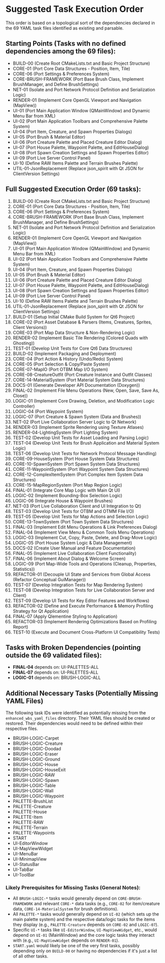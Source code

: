 # Suggested Task Execution Order

This order is based on a topological sort of the dependencies declared in the 69 YAML task files identified as existing and parsable.

## Starting Points (Tasks with no defined dependencies among the 69 files):

- BUILD-00 (Create Root CMakeLists.txt and Basic Project Structure)
- CORE-01 (Port Core Data Structures - Position, Item, Tile)
- CORE-06 (Port Settings & Preferences System)
- CORE-BRUSH-FRAMEWORK (Port Base Brush Class, Implement BrushManager, and Define BrushSettings)
- NET-01 (Isolate and Port Network Protocol Definition and Serialization Logic)
- RENDER-01 (Implement Core OpenGL Viewport and Navigation (MapView))
- UI-01 (Port Main Application Window (QMainWindow) and Dynamic Menu Bar from XML)
- UI-02 (Port Main Application Toolbars and Comprehensive Palette System)
- UI-04 (Port Item, Creature, and Spawn Properties Dialogs)
- UI-05 (Port Brush & Material Editor)
- UI-06 (Port Creature Palette and Placed Creature Editor Dialog)
- UI-07 (Port House Palette, Waypoint Palette, and EditHouseDialog)
- UI-08 (Port Spawn Creation Settings and Spawn Properties Editor)
- UI-09 (Port Live Server Control Panel)
- UI-10 (Define RAW Items Palette and Terrain Brushes Palette)
- UTIL-01-JsonReplacement (Replace json_spirit with Qt JSON for ClientVersion Settings)

## Full Suggested Execution Order (69 tasks):

1. BUILD-00 (Create Root CMakeLists.txt and Basic Project Structure)
2. CORE-01 (Port Core Data Structures - Position, Item, Tile)
3. CORE-06 (Port Settings & Preferences System)
4. CORE-BRUSH-FRAMEWORK (Port Base Brush Class, Implement BrushManager, and Define BrushSettings)
5. NET-01 (Isolate and Port Network Protocol Definition and Serialization Logic)
6. RENDER-01 (Implement Core OpenGL Viewport and Navigation (MapView))
7. UI-01 (Port Main Application Window (QMainWindow) and Dynamic Menu Bar from XML)
8. UI-02 (Port Main Application Toolbars and Comprehensive Palette System)
9. UI-04 (Port Item, Creature, and Spawn Properties Dialogs)
10. UI-05 (Port Brush & Material Editor)
11. UI-06 (Port Creature Palette and Placed Creature Editor Dialog)
12. UI-07 (Port House Palette, Waypoint Palette, and EditHouseDialog)
13. UI-08 (Port Spawn Creation Settings and Spawn Properties Editor)
14. UI-09 (Port Live Server Control Panel)
15. UI-10 (Define RAW Items Palette and Terrain Brushes Palette)
16. UTIL-01-JsonReplacement (Replace json_spirit with Qt JSON for ClientVersion Settings)
17. BUILD-01 (Setup Initial CMake Build System for Qt6 Project)
18. CORE-02 (Port Asset Database & Parsers (Items, Creatures, Sprites, Client Versions))
19. CORE-03 (Port Map Data Structure & Non-Rendering Logic)
20. RENDER-02 (Implement Basic Tile Rendering (Colored Quads with Ghosting))
21. TEST-01 (Develop Unit Tests for Core Qt6 Data Structures)
22. BUILD-02 (Implement Packaging and Deployment)
23. CORE-04 (Port Action & History (Undo/Redo) System)
24. CORE-05 (Port Selection & Copy/Paste System)
25. CORE-07-MapIO (Port OTBM Map I/O System)
26. CORE-08-CreatureOutfit (Port Creature Instance and Outfit Classes)
27. CORE-14-MaterialSystem (Port Material System Data Structures)
28. DOCS-01 (Generate Developer API Documentation (Doxygen))
29. FINAL-02 (Implement File Menu Operations (New, Open, Save, Save As, Close))
30. LOGIC-01 (Implement Core Drawing, Deletion, and Modification Logic Controller)
31. LOGIC-04 (Port Waypoint System)
32. LOGIC-07 (Port Creature & Spawn System (Data and Brushes))
33. NET-02 (Port Live Collaboration Server Logic to Qt Network)
34. RENDER-03 (Implement Sprite Rendering using Texture Atlases)
35. RENDER-04-LightingSystem (Port Lighting System)
36. TEST-02 (Develop Unit Tests for Asset Loading and Parsing Logic)
37. TEST-04 (Develop Unit Tests for Brush Application and Material System Logic)
38. TEST-06 (Develop Unit Tests for Network Protocol Message Handling)
39. CORE-09-HouseSystem (Port House System Data Structures)
40. CORE-10-SpawnSystem (Port Spawn System Data Structures)
41. CORE-11-WaypointSystem (Port Waypoint System Data Structures)
42. CORE-12-ComplexItemSystem (Port Complex Item System Data Structures)
43. CORE-15-MapRegionSystem (Port Map Region Logic)
44. FINAL-01 (Integrate Core Map Logic with Main Qt UI)
45. LOGIC-02 (Implement Bounding-Box Selection Logic)
46. LOGIC-06 (Integrate House & Waypoint Brushes)
47. NET-03 (Port Live Collaboration Client and UI Integration to Qt)
48. TEST-03 (Develop Unit Tests for OTBM and OTMM File I/O)
49. TEST-05 (Develop Unit Tests for Map Actions and Selection Logic)
50. CORE-13-TownSystem (Port Town System Data Structures)
51. FINAL-03 (Implement Edit Menu Operations & Link Preferences Dialog)
52. FINAL-04 (Implement View Menu & Common Tools Menu Operations)
53. LOGIC-03 (Implement Cut, Copy, Paste, Delete, and Drag-Move Logic)
54. LOGIC-05 (Port House System Logic & Data Management)
55. DOCS-02 (Create User Manual and Feature Documentation)
56. FINAL-05 (Implement Live Collaboration Client Functionality)
57. FINAL-06 (Implement About Dialog & Welcome Screen)
58. LOGIC-09 (Port Map-Wide Tools and Operations (Cleanup, Properties, Statistics))
59. REFACTOR-01 (Decouple UI State and Services from Global Access (Refactor Conceptual GuiManager))
60. TEST-07 (Develop Integration Tests for Map Rendering System)
61. TEST-08 (Develop Integration Tests for Live Collaboration Server and Client)
62. TEST-09 (Develop UI Tests for Key Editor Features and Workflows)
63. REFACTOR-02 (Define and Execute Performance & Memory Profiling Strategy for Qt Application)
64. FINAL-07 (Apply Qlementine Styling to Application)
65. REFACTOR-03 (Implement Rendering Optimizations Based on Profiling Report)
66. TEST-10 (Execute and Document Cross-Platform UI Compatibility Tests)

## Tasks with Broken Dependencies (pointing outside the 69 validated files):

- **FINAL-04** depends on: UI-PALETTES-ALL
- **FINAL-07** depends on: UI-PALETTES-ALL
- **LOGIC-01** depends on: BRUSH-LOGIC-ALL

## Additional Necessary Tasks (Potentially Missing YAML Files)

The following task IDs were identified as potentially missing from the `enhanced_wbs_yaml_files` directory. Their YAML files should be created or restored. Their dependencies would need to be defined within their respective files.
- BRUSH-LOGIC-Carpet
- BRUSH-LOGIC-Creature
- BRUSH-LOGIC-Doodad
- BRUSH-LOGIC-Eraser
- BRUSH-LOGIC-Ground
- BRUSH-LOGIC-House
- BRUSH-LOGIC-HouseExit
- BRUSH-LOGIC-RAW
- BRUSH-LOGIC-Spawn
- BRUSH-LOGIC-Table
- BRUSH-LOGIC-Wall
- BRUSH-LOGIC-Waypoint
- PALETTE-BrushList
- PALETTE-Creature
- PALETTE-House
- PALETTE-Item
- PALETTE-RAW
- PALETTE-Terrain
- PALETTE-Waypoints
- START
- UI-EditorWindow
- UI-MapViewWidget
- UI-MenuBar
- UI-MinimapView
- UI-StatusBar
- UI-TabBar
- UI-ToolBar

### Likely Prerequisites for Missing Tasks (General Notes):

- All `BRUSH-LOGIC-*` tasks would generally depend on `CORE-BRUSH-FRAMEWORK` and relevant `CORE-*` data tasks (e.g., `CORE-02` for item/creature data, `CORE-14-MaterialSystem` for brush definitions).
- All `PALETTE-*` tasks would generally depend on `UI-02` (which sets up the main palette system) and the respective data/logic tasks for the items they display (e.g., `PALETTE-Creature` depends on `CORE-02` and `LOGIC-07`).
- Specific `UI-*` tasks like `UI-EditorWindow`, `UI-MapViewWidget`, etc., would depend on `UI-01` (MainWindow) and the core logic tasks they interact with (e.g., `UI-MapViewWidget` depends on `RENDER-01`).
- `START.yaml` would likely be one of the very first tasks, possibly depending only on `BUILD-00` or having no dependencies if it's just a list of all other tasks.
